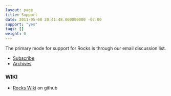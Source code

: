 ```yaml
---
layout: page
title: Support
date: 2011-05-08 20:41:48.000000000 -07:00
support: "yes"
tags: []
weight: 0
---
```


The primary mode for support for Rocks is through our email discussion list.

* [Subscribe][1]
* [Archives][2]

### WIKI 

* [Rocks Wiki][3] on github

[1]: https://lists.sdsc.edu/mailman/listinfo/npaci-rocks-discussion
[2]: http://marc.info/?l=npaci-rocks-discussion
[3]: https://github.com/rocksclusters/wiki/wiki


